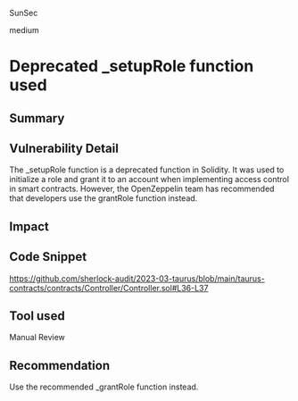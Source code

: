SunSec

medium

# Deprecated _setupRole function used

## Summary

## Vulnerability Detail
The _setupRole function is a deprecated function in Solidity. It was used to initialize a role and grant it to an account when implementing access control in smart contracts. However, the OpenZeppelin team has recommended that developers use the grantRole function instead.
## Impact

## Code Snippet

https://github.com/sherlock-audit/2023-03-taurus/blob/main/taurus-contracts/contracts/Controller/Controller.sol#L36-L37

## Tool used

Manual Review

## Recommendation
Use the recommended _grantRole function instead.